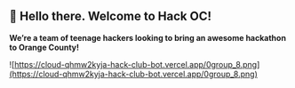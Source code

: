 ## **👋 Hello there. Welcome to Hack OC!**

**We’re a team of teenage hackers looking to bring an awesome hackathon to Orange County!**

![https://cloud-qhmw2kyja-hack-club-bot.vercel.app/0group_8.png](https://cloud-qhmw2kyja-hack-club-bot.vercel.app/0group_8.png)
